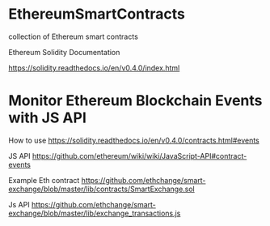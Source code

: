 # EthereumSmartContracts
collection of Ethereum smart contracts

Ethereum Solidity Documentation

https://solidity.readthedocs.io/en/v0.4.0/index.html

# Monitor Ethereum Blockchain Events with JS API

How to use
https://solidity.readthedocs.io/en/v0.4.0/contracts.html#events

JS API
https://github.com/ethereum/wiki/wiki/JavaScript-API#contract-events

Example
Eth contract
https://github.com/ethchange/smart-exchange/blob/master/lib/contracts/SmartExchange.sol

Js API
https://github.com/ethchange/smart-exchange/blob/master/lib/exchange_transactions.js